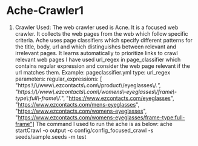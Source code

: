 # Ache-Crawler1


1. Crawler Used:
The web crawler used is Acne. It is a focused web crawler. It collects the web pages from the web which follow specific criteria. Ache uses page classifiers which specify different patterns for the title, body, url and which distinguishes between relevant and irrelevant pages. It learns automatically to prioritize links to crawl relevant web pages
I have used url_regex in page_classifier which contains regular expression and consider the web page relevant if the url matches them.
Example: pageclassifier.yml
type: url_regex parameters:
regular_expressions: [
"https:\\/\\/www\\.ezcontacts\\.com\\/product\\/eyeglasses\\/.*", "https:\\/\\/www\\.ezcontacts\\.com\\/womens\\-eyeglasses\\/frame\\-type\\:full\\-frame\\/.*", "https://www.ezcontacts.com/eyeglasses",
"https://www.ezcontacts.com/mens-eyeglasses", "https://www.ezcontacts.com/womens-eyeglasses", "https://www.ezcontacts.com/womens-eyeglasses/frame-type:full-frame"]
The command I used to run the ache is as below:
ache startCrawl -o output -c config/config_focused_crawl -s seeds/sample.seeds -m test
